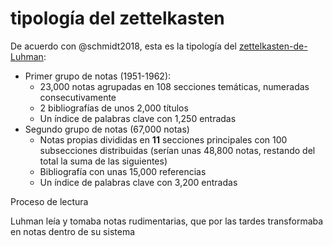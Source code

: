 # tipología del zettelkasten

De acuerdo con @schmidt2018, esta es la tipología del [zettelkasten-de-Luhman](zettelkasten-de-Luhman.md):

* Primer grupo de notas (1951-1962):
  * 23,000 notas agrupadas en 108 secciones temáticas, numeradas consecutivamente
  * 2 bibliografías de unos 2,000 títulos
  * Un índice de palabras clave con 1,250 entradas
* Segundo grupo de notas (67,000 notas)
  * Notas propias divididas en **11** secciones principales con 100 subsecciones distribuidas (serían unas 48,800 notas, restando del total la suma de las siguientes)
  * Bibliografía con unas 15,000 referencias
  * Un índice de palabras clave con 3,200 entradas

Proceso de lectura

Luhman leía y tomaba notas rudimentarias, que por las tardes transformaba en notas dentro de su sistema

